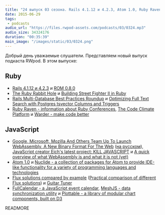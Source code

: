 ```yaml
---
title: "24 выпуск 03 сезона. Rails 4.1.12 и 4.2.3, Atom 1.0, Ruby Raven, WebAssembly, Nuclide, FullCalendar и прочее"
date: 2015-06-29
tags:
 - podcasts
audio_url: "https://files.rwpod-assets.com/podcasts/03/0324.mp3"
audio_size: 34324176
duration: "00:35:39"
main_image: "/images/static/03/0324.png"
---
```


Добрый день уважаемые слушатели. Представляем новый выпуск подкаста RWpod. В этом выпуске:

## Ruby

 - [Rails 4.1.12 и 4.2.3](http://weblog.rubyonrails.org/2015/6/26/Rails-4-2-3-and-4-1-12-have-been-released/) и [ROM 0.8.0](http://rom-rb.org/blog/2015/06/22/rom-0-8-0-released/)
 - [The Ruby Rabbit Hole](https://sectionfive.net/blog/2014/12/09/the-ruby-rabbit-hole/) и [Building Street Fighter II in Ruby](http://nikolay.rocks/2015-06-16-building-streetfighter)
 - [Rails Multi-Database Best Practices Roundup](http://technology.customink.com/blog/2015/06/22/rails-multi-database-best-practices-roundup/) и [Optimizing Full Text Search with Postgres tsvector Columns and Triggers](https://robots.thoughtbot.com/optimizing-full-text-search-with-postgres-tsvector-columns-and-triggers)
 - [Ruby Raven - information about Ruby Conferences](http://ruby.conferencesapp.com/), [The Code Climate Platform](http://blog.codeclimate.com/blog/2015/06/19/code-climate-platform/) и [Warder - make code better](http://github.com/yltsrc/warder)

## JavaScript

 - [Google, Microsoft, Mozilla And Others Team Up To Launch WebAssembly, A New Binary Format For The Web](http://techcrunch.com/2015/06/17/google-microsoft-mozilla-and-others-team-up-to-launch-webassembly-a-new-binary-format-for-the-web/) ([на русском](http://habrahabr.ru/post/260667/)), [JavaScript creator Eich's latest project: KILL JAVASCRIPT](http://www.theregister.co.uk/2015/06/18/brendan_eich_announces_webassembly/) и [A quick overview of what WebAssembly is and what it is not (yet)](http://bytecrafter.blogspot.com/2015/06/a-quick-overview-of-what-webassembly-is.html)
 - [Atom 1.0](http://blog.atom.io/2015/06/25/atom-1-0.html) и [Nuclide - a collection of packages for Atom to provide IDE-like functionality for a variety of programming languages and technologies](http://nuclide.io/)
 - [Flux solutions compared by example](http://pixelhunter.me/post/110248593059/flux-solutions-compared-by-example) ([Practical comparison of different Flux solutions](https://github.com/voronianski/flux-comparison)) и [Guitar Tuner](https://aerotwist.com/blog/guitar-tuner/)
 - [FullCalendar - a JavaScript event calendar](http://fullcalendar.io/), [MeshJS - data synchronization utility](http://mesh.mojojs.com/) и [Plottable - a library of modular chart components, built on D3](http://plottablejs.org/)

READMORE

